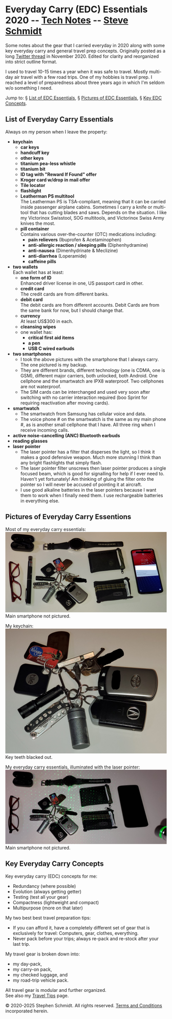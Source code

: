 
# Everyday Carry (EDC) Essentials 2020 -- [Tech Notes](..) -- [Steve Schmidt](/)
Some notes about the gear that I carried everyday in 2020 along with some key everyday carry and general travel prep concepts.
Originally posted as a long [Twitter thread](https://x.com/czmyt/status/1322948156238299143) in November 2020.
Edited for clarity and reorganized into strict outline format.

I used to travel 10-15 times a year when it was safe to travel.
Mostly multi-day air travel with a few road trips.
One of my hobbies is travel prep.
I reached a level of preparedness about three years ago in which I'm seldom w/o something I need.

Jump to:
    §&nbsp;[List of EDC Essentials](#list),
    §&nbsp;[Pictures of EDC Essentials](#pictures),
    §&nbsp;[Key EDC Concepts](#concepts).


<a name="list"></a>
## List of Everyday Carry Essentials

Always on my person when I leave the property:
- **keychain**
    - **car keys**
    - **handcuff key**
    - **other keys**
    - **titanium pea-less whistle**
    - **titanium bit**
    - **ID tag with "Reward If Found" offer**
    - **Kroger card w/drop in mail offer**
    - **Tile locator**
    - **flashlight**
    - **Leatherman PS multitool**
        <br />The Leatherman PS is TSA-compliant, meaning that it can be carried inside passenger airplane cabins.
        Sometimes I carry a knife or multi-tool that has cutting blades and saws.
        Depends on the situation.
        I like my Victorinox Swisstool, SOG multitools, and Victorinox Swiss Army knives the most.
    - **pill container**
        <br />Contains various over-the-counter (OTC) medications including:
        - **pain relievers** (Ibuprofen & Acetaminophen)
        - **anti-allergic reaction / sleeping pills** (Diphenhydramine)
        - **anti-nausea** (Dimenhydrinate & Meclizine)
        - **anti-diarrhea** (Loperamide)
        - **caffeine pills**
- **two wallets**
    <br />Each wallet has at least:
    - **one form of ID**
        <br />Enhanced driver license in one, US passport card in other.
    - **credit card**
        <br />The credit cards are from different banks.
    - **debit card**
        <br />The debit cards are from different accounts.
        Debit Cards are from the same bank for now, but I should change that.
    - **currency**
        <br />At least US$300 in each.
    - **cleansing wipes**
    - one wallet has:
        - **critical first aid items**
        - **a pen**
        - **USB C wired earbuds**
- **two smartphones**
    - I took the above pictures with the smartphone that I always carry.
        The one pictured is my backup.
    - They are different brands, different technology (one is CDMA, one is GSM), different major carriers, both unlocked, both Android.
        One cellphone and the smartwatch are IPX8 waterproof.
        Two cellphones are not waterproof.
    - The SIM cards can be interchanged and used very soon after switching with no carrier interaction required (boo Sprint for requiring reactivation after moving cards).
- **smartwatch**
    - The smartwatch from Samsung has cellular voice and data.
    - The voice phone # on the smartwatch is the same as my main phone #, as is another small cellphone that I have.
        All three ring when I receive incoming calls.
- **active noise-cancelling (ANC) Bluetooth earbuds**
- **reading glasses**
- **laser pointer**
    - The laser pointer has a filter that disperses the light, so I think it makes a good defensive weapon.
        Much more stunning I think than any bright flashlights that simply flash.
    - The laser pointer filter unscrews then laser pointer produces a single focused beam, which is good for signalling for help if I ever need to.
        Haven't yet fortunately!
        Am thinking of gluing the filter onto the pointer so I will never be accused of pointing it at aircraft.
    - I use good alkaline batteries in the laser pointers because I want them to work when I finally need them.
        I use rechargeable batteries in everything else.


<a name="pictures"></a>
## Pictures of Everyday Carry Essentions

Most of my everyday carry essentials:
[![Everyday Carry Essentials](edc-essentials.jpg)](edc-essentials.jpg)
Main smartphone not pictured.

My keychain:
[![Everyday Carry Keychain](edc-keychain.jpg)](edc-keychain.jpg)
Key teeth blacked out.

My everyday carry essentials, illuminated with the laser pointer:
[![Everyday Carry Essentials Illuminated](edc-essentials-illum.jpg)](edc-essentials-illum.jpg)
Main smartphone not pictured.


<a name="concepts"></a>
## Key Everyday Carry Concepts

Key everyday carry (EDC) concepts for me:
- Redundancy (where possible)
- Evolution (always getting getter)
- Testing (test all your gear)
- Compactness (lightweight and compact)
- Multipurpose (more on that later)

My two best best travel preparation tips:
- If you can afford it, have a completely different set of gear that is exclusively for travel: Computers, gear, clothes, everything.
- Never pack before your trips; always re-pack and re-stock after your last trip.

My travel gear is broken down into:
- my day-pack,
- my carry-on pack,
- my checked luggage, and
- my road-trip vehicle pack.

All travel gear is modular and further organized.
<br />See also my [Travel Tips](/travel-tips) page.

© 2020-2025 Stephen Schmidt.  All rights reserved.  [Terms and Conditions](/terms-and-conditions) incorporated herein.
